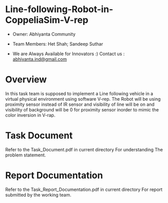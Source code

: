 # Line-following-Robot-in-CoppeliaSim-V-rep 

* Owner: 
  Abhiyanta Community
* Team Members: Het Shah; Sandeep Suthar

* We are Always Available for Innovators :) Contact us : abhiyanta.ind@gmail.com 

# Overview
In this task team is supposed to implement a Line following vehicle in a virtual physical environment using software V-rep. The Robot will be using proximity sensor instead of IR sensor and visibility of line will be on and visibility of background will be 0 for proximity sensor inorder to mimic the color inversion in V-rap. 

# Task Document
Refer to the Task_Document.pdf in current directory For understanding The problem statement. 

# Report Documentation
Refer to the Task_Report_Documentation.pdf in current directory For report submitted by the working team. 


